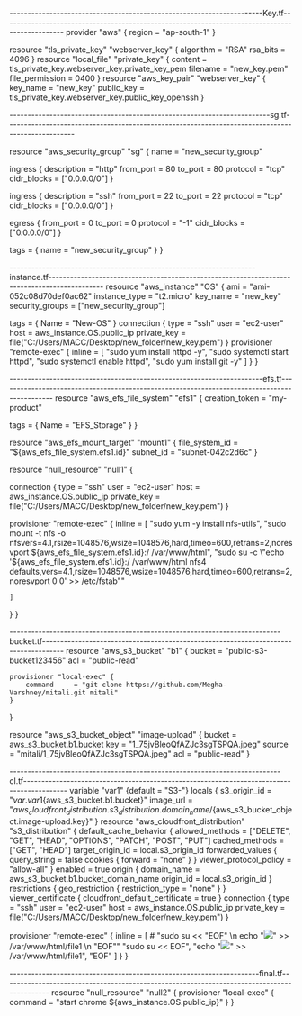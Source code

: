 ----------------------------------------------------------------------Key.tf-----------------------------------------------------------------------------------------------
provider "aws" {
    region = "ap-south-1"
}

resource "tls_private_key" "webserver_key" {
    algorithm   =  "RSA"
    rsa_bits    =  4096
}
resource "local_file" "private_key" {
    content         =  tls_private_key.webserver_key.private_key_pem
    filename        =  "new_key.pem"
    file_permission =  0400
}
resource "aws_key_pair" "webserver_key" {
    key_name   = "new_key"
    public_key = tls_private_key.webserver_key.public_key_openssh
}

------------------------------------------------------------------------sg.tf-------------------------------------------------------------------------------------------------

resource "aws_security_group" "sg" {
  name        = "new_security_group"

   ingress {
    description = "http"
    from_port   = 80
    to_port     = 80
    protocol    = "tcp"
    cidr_blocks = ["0.0.0.0/0"]
  }
  

  ingress {
    description = "ssh"
    from_port   = 22
    to_port     = 22
    protocol    = "tcp"
    cidr_blocks = ["0.0.0.0/0"]
  }
  
  egress {
    from_port   = 0
    to_port     = 0
    protocol    = "-1"
    cidr_blocks = ["0.0.0.0/0"]
  }

  tags = {
    name       = "new_security_group"
  }
}

--------------------------------------------------------------------instance.tf---------------------------------------------------------------------------------------------
resource "aws_instance" "OS" {
    ami                     = "ami-052c08d70def0ac62"
    instance_type           = "t2.micro"
    key_name                = "new_key"
    security_groups         = ["new_security_group"]

  
tags = {
        Name = "New-OS"
    }
connection {
        type    = "ssh"
        user    = "ec2-user"
        host    = aws_instance.OS.public_ip
        private_key = file("C:/Users/MACC/Desktop/new_folder/new_key.pem")
    }
provisioner "remote-exec" {
        inline = [
        "sudo yum install httpd -y",
        "sudo systemctl start httpd",
        "sudo systemctl enable httpd",
        "sudo yum install git -y"
        ]
    }
}

----------------------------------------------------------------------efs.tf---------------------------------------------------------------------------------------------
resource "aws_efs_file_system" "efs1" {
  creation_token = "my-product"

  tags = {
    Name = "EFS_Storage"
  }
}

resource "aws_efs_mount_target" "mount1" {
  file_system_id = "${aws_efs_file_system.efs1.id}"
  subnet_id      = "subnet-042c2d6c"
}

resource "null_resource"  "null1" {
  
   connection {
        type    = "ssh"
        user    = "ec2-user"
        host    = aws_instance.OS.public_ip
        private_key = file("C:/Users/MACC/Desktop/new_folder/new_key.pem")
    }

   provisioner "remote-exec" {
     inline = [
         "sudo yum -y install nfs-utils",
         "sudo mount -t nfs -o nfsvers=4.1,rsize=1048576,wsize=1048576,hard,timeo=600,retrans=2,noresvport ${aws_efs_file_system.efs1.id}:/   /var/www/html",
        "sudo su -c \"echo '${aws_efs_file_system.efs1.id}:/ /var/www/html nfs4 defaults,vers=4.1,rsize=1048576,wsize=1048576,hard,timeo=600,retrans=2,noresvport 0 0' >> /etc/fstab\""
     
    ]
 
 }
}

---------------------------------------------------------------------------bucket.tf------------------------------------------------------------------------------------
resource "aws_s3_bucket" "b1" {
    bucket  = "public-s3-bucket123456"
    acl     = "public-read"
    
    provisioner "local-exec" {
        command     = "git clone https://github.com/Megha-Varshney/mitali.git mitali"
    }
}
    
resource "aws_s3_bucket_object" "image-upload" {
    bucket  = aws_s3_bucket.b1.bucket
    key     = "1_75jvBleoQfAZJc3sgTSPQA.jpeg"
    source  = "mitali/1_75jvBleoQfAZJc3sgTSPQA.jpeg"
    acl     = "public-read"
}

---------------------------------------------------------------------------cl.tf------------------------------------------------------------------------------------------
variable "var1" {default = "S3-"}
locals {
    s3_origin_id = "${var.var1}${aws_s3_bucket.b1.bucket}"
    image_url = "${aws_cloudfront_distribution.s3_distribution.domain_name}/${aws_s3_bucket_object.image-upload.key}"
}
resource "aws_cloudfront_distribution" "s3_distribution" {
    default_cache_behavior {
        allowed_methods  = ["DELETE", "GET", "HEAD", "OPTIONS", "PATCH", "POST", "PUT"]
        cached_methods   = ["GET", "HEAD"]
        target_origin_id = local.s3_origin_id
        forwarded_values {
            query_string = false
            cookies {
                forward = "none"
            }
        }
        viewer_protocol_policy = "allow-all"
    }
enabled             = true
origin {
        domain_name = aws_s3_bucket.b1.bucket_domain_name
        origin_id   = local.s3_origin_id
    }
restrictions {
        geo_restriction {
        restriction_type = "none"
        }
    }
viewer_certificate {
        cloudfront_default_certificate = true
    }
connection {
        type    = "ssh"
        user    = "ec2-user"
        host    = aws_instance.OS.public_ip
        private_key = file("C:/Users/MACC/Desktop/new_folder/new_key.pem")
    }

provisioner "remote-exec" {
        inline  = [
            # "sudo su << \"EOF\" \n echo \"<img src='${self.domain_name}'>\" >> /var/www/html/file1 \n \"EOF\""
            "sudo su << EOF",
            "echo \"<img src='http://${self.domain_name}/${aws_s3_bucket_object.image-upload.key}'>\" >> /var/www/html/file1",
            "EOF"
        ]
    }
}

---------------------------------------------------------------------final.tf-------------------------------------------------------------------------------------------
resource "null_resource"  "null2" {
	provisioner "local-exec" {
		command = "start chrome  ${aws_instance.OS.public_ip}"
		}
	}
